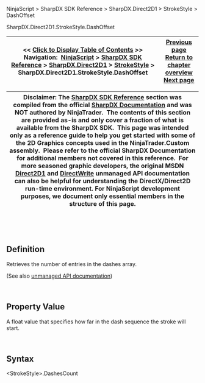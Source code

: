 ﻿


NinjaScript \> SharpDX SDK Reference \> SharpDX.Direct2D1 \> StrokeStyle \> DashOffset






















SharpDX.Direct2D1\.StrokeStyle.DashOffset







| \<\< [Click to Display Table of Contents](sharpdx_direct2d1_strokestyle_dashoffset.md) \>\> **Navigation:**     [NinjaScript](ninjascript-1.md) \> [SharpDX SDK Reference](sharpdx_sdk_reference-1.md) \> [SharpDX.Direct2D1](sharpdx_direct2d1-1.md) \> [StrokeStyle](sharpdx_direct2d1_strokestyle-1.md) \> SharpDX.Direct2D1\.StrokeStyle.DashOffset | [Previous page](sharpdx_direct2d1_strokestyle_dashescount-1.md) [Return to chapter overview](sharpdx_direct2d1_strokestyle-1.md) [Next page](sharpdx_direct2d1_strokestyle_dashstyle-1.md) |
| --- | --- |













| Disclaimer: The [SharpDX SDK Reference](sharpdx_sdk_reference-1.md) section was compiled from the official [SharpDX Documentation](http://sharpdx.org/) and was NOT authored by NinjaTrader.  The contents of this section are provided as\-is and only cover a fraction of what is available from the SharpDX SDK.  This page was intended only as a reference guide to help you get started with some of the 2D Graphics concepts used in the NinjaTrader.Custom assembly.  Please refer to the official SharpDX Documentation for additional members not covered in this reference.  For more seasoned graphic developers, the original MSDN [Direct2D1](https://msdn.microsoft.com/en-us/library/windows/desktop/dd370990.aspx) and [DirectWrite](https://msdn.microsoft.com/en-us/library/windows/desktop/dd368038.aspx) unmanaged API documentation can also be helpful for understanding the DirectX/Direct2D run\-time environment. For NinjaScript development purposes, we document only essential members in the structure of this page. |
| --- |



 


 


## Definition


Retrieves the number of entries in the dashes array. 


(See also [unmanaged API documentation](https://msdn.microsoft.com/en-us/library/dd372234.aspx))


 


## Property Value


A float value that specifies how far in the dash sequence the stroke will start. 


 


## Syntax


\<StrokeStyle\>.DashesCount








